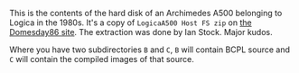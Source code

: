 This is the contents of the hard disk of an Archimedes A500 belonging to Logica
in the 1980s. It's a copy of `LogicaA500 Host FS zip` on
[the Domesday86 site](https://www.domesday86.com/?page_id=936).
The extraction was done by Ian Stock. Major kudos.

Where you have two subdirectories `B` and `C`, `B` will contain BCPL source
and `C` will contain the compiled images of that source.
